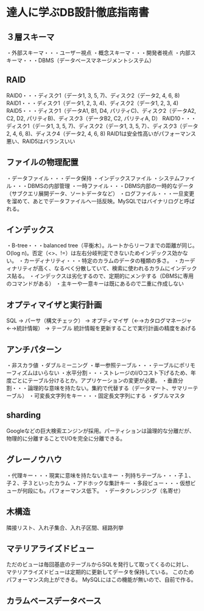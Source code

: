 # 達人に学ぶDB設計徹底指南書
## ３層スキーマ
・外部スキーマ・・・ユーザー視点
・概念スキーマ・・・開発者視点
・内部スキーマ・・・DBMS（データベースマネージメントシステム）
## RAID
RAID0・・・ディスク1（データ1, 3, 5, 7)、ディスク2（データ2, 4, 6, 8)
RAID1・・・ディスク1（データ1, 2, 3, 4)、ディスク2（データ1, 2, 3, 4)
RAID5・・・ディスク1（データA1, B1, D4, パリティC)、ディスク2（データA2, C2, D2, パリティB)、ディスク3（データB2, C2, パリティA, D）
RAID10・・・ディスク1（データ1, 3, 5, 7)、ディスク2（データ1, 3, 5, 7）、ディスク3（データ2, 4, 6, 8)、ディスク4（データ2, 4, 6, 8)
RAID1は安全性高いがパフォーマンス悪い、RAID5はバランスいい
## ファイルの物理配置
・データファイル・・・データ保持
・インデックスファイル
・システムファイル・・・DBMSの内部管理
・一時ファイル・・・DBMS内部の一時的なデータ（サブクエリ展開データ、ソートデータなど）
・ログファイル・・・一旦変更を溜めて、あとでデータファイルへ一括反映。MySQLではバイナリログと呼ばれる。
## インデックス
・B-tree・・・balanced tree（平衡木）。ルートからリーフまでの距離が同じ。O(log n)。否定（<>、!=）は左右分岐判定できないためインデックス効かない。
・カーディナリティ・・・特定のカラムのデータの種類の多さ。
・カーディナリティが高く、なるべく分散していて、検索に使われるカラムにインデックス貼る。
・インデックスは劣化するので、定期的にメンテする（DBMSに専用のコマンドがある）
・主キーや一意キーは既にあるので二重に作成しない
## オプティマイザと実行計画
SQL → パーサ（構文チェック） → オプティマイザ（←→カタログマネージャ←→統計情報） → テーブル
統計情報を更新することで実行計画の精度をあげる
## アンチパターン
・非スカラ値
・ダブルミーニング
・単一参照テーブル・・・テーブルにポリモーフィズムはいらない
・水平分割・・・ストレージのI/Oコスト下げるため、年度ごとにテーブル分けるとか。アプリケーションの変更が必要。
・垂直分割・・・論理的な意味を持たない。集約で代替する（データマート、サマリーテーブル）
・可変長文字列をキー・・・固定長文字列にする
・ダブルマスタ
## sharding
Googleなどの巨大検索エンジンが採用。パーティションは論理的な分離だが、物理的に分離することでI/Oを完全に分離できる。
## グレーノウハウ
・代理キー・・・現実に意味を持たない主キー
・列持ちテーブル・・・子１、子２、子３といったカラム
・アドホックな集計キー
・多段ビュー・・・仮想ビューが何段にも。パフォーマンス低下。
・データクレンジング（名寄せ）
## 木構造
隣接リスト、入れ子集合、入れ子区間、経路列挙
## マテリアライズドビュー
ただのビューは毎回基底のテーブルからSQLを発行して取ってくるのに対し、
マテリアライズドビューは定期的に更新してデータを保持している。
このためパフォーマンス向上ができる。
MySQLにはこの機能が無いので、自前で作る。
## カラムベースデータベース

